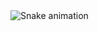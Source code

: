 <img src="https://raw.githubusercontent.com/mfdpdev/mfdpdev/output/snake.svg" alt="Snake animation" />

###
